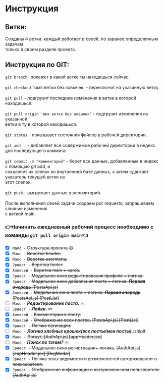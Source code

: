 # **Инструкция**


## Ветки:

Созданы 4 ветки, каждый работает в своей, по заранее определенным задачам\
только в своем разделе проекта. 

## Инструкция по GIT:

`git branch`- покажет в какой ветке ты находишься сейчас.\
\
`git checkout` 'имя ветки без ковычек' - переключит на указанную ветку.\
\
`git pull` - подгрузит последние изменения в ветке в которой находишься.\
\
`git pull origin 'имя ветки без ковычек'` - подгрузит изменения из указанной \
ветки в ту в которой находишься.\
\
`git status` - показывает состояния файлов в рабочей директории.\
\
`git add . `- добавляет все содержимое рабочей директории в индекс для последующего коммита.\
\
`git commit -m "Комментарий"` - берёт все данные, добавленные в индекс с помощью git add, и \
сохраняет их слепок во внутренней базе данных, а затем сдвигает указатель текущей ветки на\
этот слепок.\
\
`git push` - выгружает данные в репозиторий.\
\
После выполнения своей задачи создаем pull requests, запрашиваем слияние изменения\
с веткой main.

### :point_right:**Начинать ежедневный рабочий процесс необходимо с команды** `git pull origin main`:point_left:

- [x] `Макс -` ~~Структура проекта :smile:~~
- [x] `Макс -` ~~Верстка header.~~
- [x] `Макс -` ~~Верстка usermenu.~~
- [x] `Эрнест -` ~~Верстка footer.~~
- [x] `Алексей -` ~~Верстка main + cards.~~
- [x] `Эрнест -` ~~Модальное окно редактирования профиля + логика.~~
- [x] `Эрнест -` ~~Модальное окно добавления поста + логика. _**Первая очередь**_ [PostsApi.js]~~
- [x] `Алексей -` ~~Модальное окно поста + логика.  _**Первая очередь**_ [PostsApi.js] [PostList]~~
- [ ] `Макс -` ***Редактирование поста.*** :zzz:
- [ ] `Эрнест -` ***Лайки.*** :zzz:
- [x] `Алексей -` ~~Комментарии к посту.~~
- [x] `Алексей -` ~~Отображение всех постов.  [PostsApi.js] [PostList]~~
- [x] `Эрнест -` ~~Логика пагинации.~~
- [ ] `Макс -` ***Логика хлебных крошек(все посты/мои посты).***:shipit:
- [x] `Макс -` ~~Логаут. [AuthApi.js] [appHeader.jsx]~~
- [ ] `Макс -` ***Поиск по тэгам?*** :zzz:
- [x] `Эрнест -` ~~Модальное окно регистрации+ логика. [AuthApi.js] [appHeader.jsx] [RegModal]~~
- [x] `Эрнест -` ~~Логика зоны видимости и возможностей авторизованного пользователя.~~
- [x] `Эрнест -` ~~Отображение информации о авторизованном пользователе  [AuthApi.js]~~

